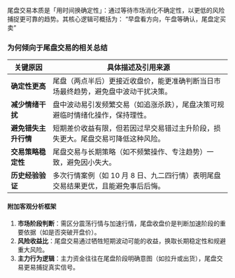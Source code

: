 尾盘交易本质是「用时间换确定性」：通过等待市场消化不确定性，以更低的风险捕捉更可靠的趋势。其核心逻辑可概括为：
“早盘看方向，午盘等确认，尾盘定买卖”

### 为何倾向于尾盘交易的相关总结

| **关键原因**         | **具体描述及引用来源**                                                             |
| -------------------- | ---------------------------------------------------------------------------------- |
| **确定性更高**       | 尾盘（两点半后）更接近收盘价，能更准确判断当日市场最终趋势，避免盘中波动干扰决策。 |
| **减少情绪干扰**     | 盘中波动易引发频繁交易（如追涨杀跌），尾盘决策可规避临时情绪化操作，保持理性。     |
| **避免错失主升行情** | 短期差价收益有限，但若因过早交易错过主升阶段，损失更大。尾盘交易可降低这种风险。   |
| **交易策略稳定性**   | 尾盘交易与长期策略（如不频繁操作、专注趋势）一致，避免因小失大。                   |
| **历史经验验证**     | 多次行情案例（如 10 月 8 日、九二四行情）表明尾盘交易结果更优，且能避免事后后悔。  |

#### 附加客观分析框架

1. **市场阶段判断**：需区分震荡行情与加速行情，尾盘收盘价是判断加速阶段的重要依据（如是否突破开盘价）。
2. **风险收益比**：尾盘交易通过牺牲短期波动可能的收益，换取长期稳定性和规避重大风险。
3. **主力行为逻辑**：主力资金往往在尾盘阶段明确意图（如拉升或出货），尾盘交易更易捕捉真实信号。
